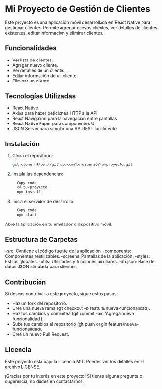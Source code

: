 # Mi Proyecto de Gestión de Clientes

Este proyecto es una aplicación móvil desarrollada en React Native para gestionar clientes. Permite agregar nuevos clientes, ver detalles de clientes existentes, editar información y eliminar clientes.

## Funcionalidades

- Ver lista de clientes.
- Agregar nuevo cliente.
- Ver detalles de un cliente.
- Editar información de un cliente.
- Eliminar un cliente.

## Tecnologías Utilizadas

- React Native
- Axios para hacer peticiones HTTP a la API
- React Navigation para la navegación entre pantallas
- React Native Paper para componentes UI
- JSON Server para simular una API REST localmente

## Instalación

1. Clona el repositorio:

   ```bash
   git clone https://github.com/tu-usuario/tu-proyecto.git

2. Instala las dependencias:

   ```bash
     Copy code
     cd tu-proyecto
     npm install
   
3. Inicia el servidor de desarrollo:

   ```bash
     Copy code
     npm start
   
  Abre la aplicación en tu emulador o dispositivo móvil.
  
## Estructura de Carpetas

   -src: Contiene el código fuente de la aplicación.
   -components: Componentes reutilizables.
   -screens: Pantallas de la aplicación.
   -styles: Estilos globales.
   -utils: Utilidades y funciones auxiliares.
   -db.json: Base de datos JSON simulada para clientes.

## Contribución

   Si deseas contribuir a este proyecto, sigue estos pasos:
   
   - Haz un fork del repositorio.
   - Crea una nueva rama (git checkout -b feature/nueva-funcionalidad).
   - Haz tus cambios y commitea (git commit -am 'Agrega nueva funcionalidad').
   - Sube tus cambios al repositorio (git push origin feature/nueva-funcionalidad).
   - Crea un nuevo Pull Request.

## Licencia

Este proyecto está bajo la Licencia MIT. Puedes ver los detalles en el archivo LICENSE.

¡Gracias por tu interés en este proyecto! Si tienes alguna pregunta o sugerencia, no dudes en contactarnos.

